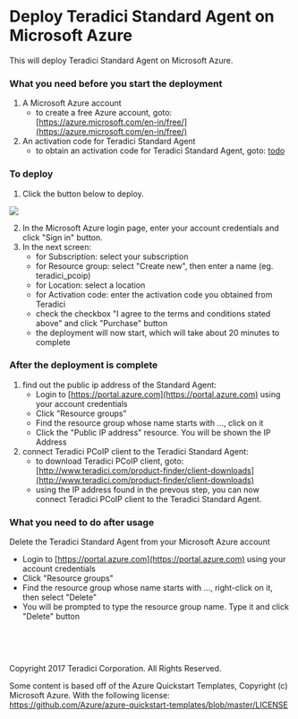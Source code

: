 # Deploy Teradici Standard Agent on Microsoft Azure

This will deploy Teradici Standard Agent on Microsoft Azure.

### What you need before you start the deployment

1. A Microsoft Azure account
    * to create a free Azure account, goto: [https://azure.microsoft.com/en-in/free/](https://azure.microsoft.com/en-in/free/)
2. An activation code for Teradici Standard Agent
    * to obtain an activation code for Teradici Standard Agent, goto: [todo](todo)

### To deploy

1. Click the button below to deploy.

<a target="_blank" href="https://portal.azure.com/#create/Microsoft.Template/uri/the_encoded_template_uri">
    <img src="http://azuredeploy.net/deploybutton.png"/>
</a>

2. In the Microsoft Azure login page, enter your account credentials and click "Sign in" button.
3. In the next screen:
    * for Subscription: select your subscription
	* for Resource group: select "Create new", then enter a name (eg. teradici_pcoip)
	* for Location: select a location
	* for Activation code: enter the activation code you obtained from Teradici
	* check the checkbox "I agree to the terms and conditions stated above" and click "Purchase" button
	* the deployment will now start, which will take about 20 minutes to complete
	
### After the deployment is complete

1. find out the public ip address of the Standard Agent:
    * Login to [https://portal.azure.com](https://portal.azure.com) using your account credentials
	* Click "Resource groups"
	* Find the resource group whose name starts with ..., click on it
	* Click the "Public IP address" resource. You will be shown the IP Address	
2. connect Teradici PCoIP client to the Teradici Standard Agent:
    * to download Teradici PCoIP client, goto: [http://www.teradici.com/product-finder/client-downloads](http://www.teradici.com/product-finder/client-downloads)
	* using the IP address found in the prevous step, you can now connect Teradici PCoIP client to the Teradici Standard Agent.

### What you need to do after usage

Delete the Teradici Standard Agent from your Microsoft Azure account
  * Login to [https://portal.azure.com](https://portal.azure.com) using your account credentials
  * Click "Resource groups"
  * Find the resource group whose name starts with ..., right-click on it, then select "Delete"
  * You will be prompted to type the resource group name. Type it and click "Delete" button

<p>&nbsp;</p>
<p>&nbsp;</p>
Copyright 2017 Teradici Corporation. All Rights Reserved.

Some content is based off of the Azure Quickstart Templates, Copyright (c) Microsoft Azure. With the following license: https://github.com/Azure/azure-quickstart-templates/blob/master/LICENSE
